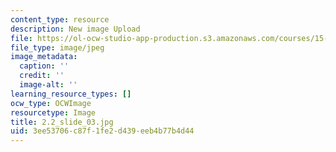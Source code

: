 ```yaml
---
content_type: resource
description: New image Upload
file: https://ol-ocw-studio-app-production.s3.amazonaws.com/courses/15-s21-nuts-and-bolts-of-business-plans-january-iap-2014/3ee53706c87f1fe2d439eeb4b77b4d44_2.2_slide_03.jpg
file_type: image/jpeg
image_metadata:
  caption: ''
  credit: ''
  image-alt: ''
learning_resource_types: []
ocw_type: OCWImage
resourcetype: Image
title: 2.2_slide_03.jpg
uid: 3ee53706-c87f-1fe2-d439-eeb4b77b4d44
---
```

